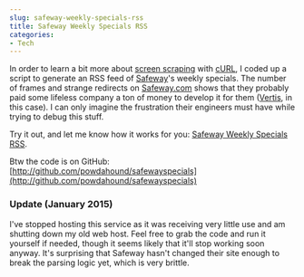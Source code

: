 ```yaml
---
slug: safeway-weekly-specials-rss
title: Safeway Weekly Specials RSS
categories:
- Tech
---
```


In order to learn a bit more about [screen scraping](http://en.wikipedia.org/wiki/Screen_scraping) with [cURL](http://curl.haxx.se/), I coded up a script to generate an RSS feed of [Safeway](http://safeway.com)'s weekly specials. The number of frames and strange redirects on [Safeway.com](http://www.safeway.com) shows that they probably paid some lifeless company a ton of money to develop it for them ([Vertis](http://www.vertisinc.com/), in this case). I can only imagine the frustration their engineers must have while trying to debug this stuff.

Try it out, and let me know how it works for you: [Safeway Weekly Specials RSS](http://www.powdahound.com/safeway-specials/).

Btw the code is on GitHub: [http://github.com/powdahound/safewayspecials](http://github.com/powdahound/safewayspecials)

### Update (January 2015)
I've stopped hosting this service as it was receiving very little use and am shutting down my old web host. Feel free to grab the code and run it yourself if needed, though it seems likely that it'll stop working soon anyway. It's surprising that Safeway hasn't changed their site enough to break the parsing logic yet, which is very brittle.
